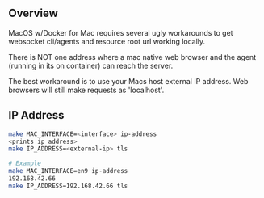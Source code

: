 ## Overview
MacOS w/Docker for Mac requires several ugly workarounds to get 
websocket cli/agents and resource root url working locally.

There is NOT one address where a mac native web browser and
the agent (running in its on container) can reach the server.

The best workaround is to use your Macs host external IP address.
Web browsers will still make requests as 'localhost'.

## IP Address
```bash
make MAC_INTERFACE=<interface> ip-address
<prints ip address>
make IP_ADDRESS=<external-ip> tls

# Example
make MAC_INTERFACE=en9 ip-address
192.168.42.66
make IP_ADDRESS=192.168.42.66 tls
```
